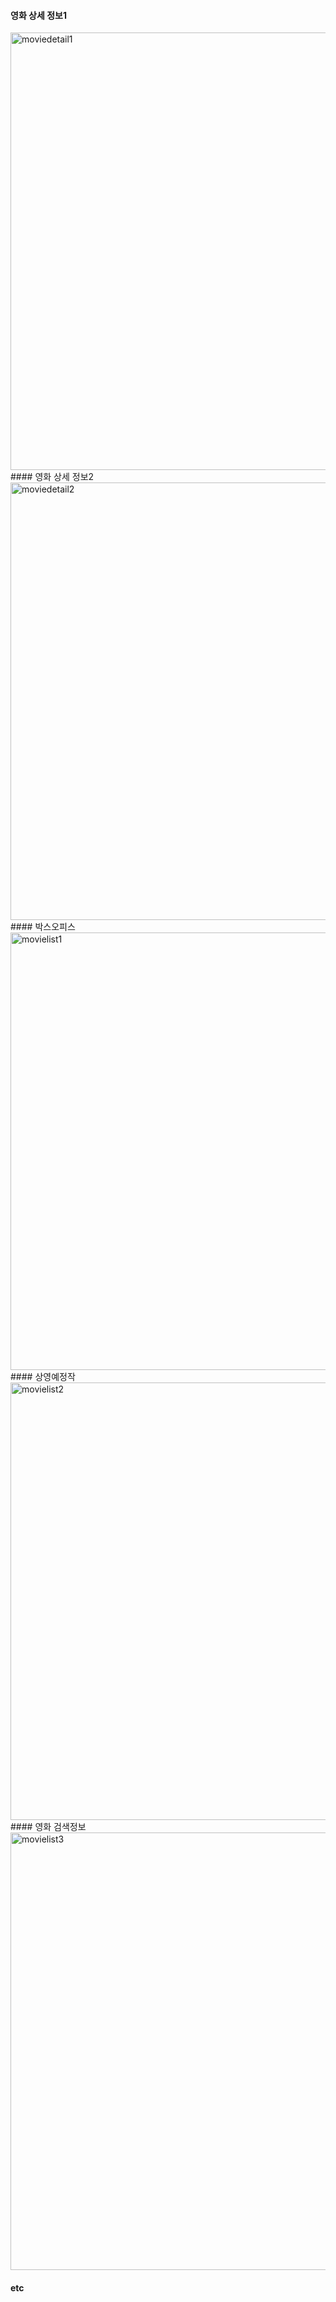 #### 영화 상세 정보1  
<div>
  <img class="moviedetail1" width="700" alt="moviedetail1" title="moviedetail1" src="https://user-images.githubusercontent.com/57824259/98100555-5f8e6680-1ed4-11eb-9d04-20230136cb24.PNG">
</div>
#### 영화 상세 정보2  
<div>
  <img class="moviedetail2" width="700" alt="moviedetail2" title="moviedetail2" src="https://user-images.githubusercontent.com/57824259/98100636-7d5bcb80-1ed4-11eb-8820-edaedd61a7a5.PNG">
</div>
#### 박스오피스  
<div>
  <img class="movielist1" width="700" alt="movielist1" title="movielist1" src="https://user-images.githubusercontent.com/57824259/98100101-c0696f00-1ed3-11eb-84a3-2f1c9af3f000.png">
</div>
#### 상영예정작 
<div>
  <img class="movielist2" width="700" alt="movielist2" title="movielist2" src="https://user-images.githubusercontent.com/57824259/98099775-5224ac80-1ed3-11eb-98d8-276a9b08adbd.PNG">
</div>
#### 영화 검색정보 
<div>
  <img class="movielist3" width="700" alt="movielist3" title="movielist3" src="https://user-images.githubusercontent.com/57824259/98099922-839d7800-1ed3-11eb-8a5c-7b65a8579ea0.png">
</div>

#### etc
